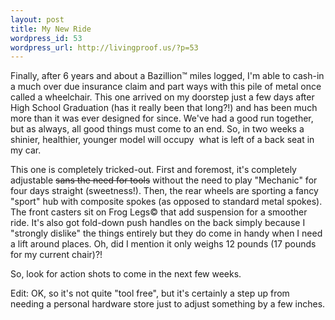 ```yaml
--- 
layout: post
title: My New Ride
wordpress_id: 53
wordpress_url: http://livingproof.us/?p=53
---
```

Finally, after 6 years and about a Bazillion™ miles logged, I'm able to cash-in a much over due insurance claim and part ways with this pile of metal once called a wheelchair. This one arrived on my doorstep just a few days after High School Graduation (has it really been that long?!) and has been much more than it was ever designed for since. We've had a good run together, but as always, all good things must come to an end. So, in two weeks a shinier, healthier, younger model will occupy  what is left of a back seat in my car.

This one is completely tricked-out. First and foremost, it's completely adjustable <span style="text-decoration: line-through;">sans the need for tools</span> without the need to play "Mechanic" for four days straight (sweetness!). Then, the rear wheels are sporting a fancy "sport" hub with composite spokes (as opposed to standard metal spokes). The front casters sit on Frog Legs© that add suspension for a smoother ride. It's also got fold-down push handles on the back simply because I "strongly dislike" the things entirely but they do come in handy when I need a lift around places. Oh, did I mention it only weighs 12 pounds (17 pounds for my current chair)?!

So, look for action shots to come in the next few weeks.

Edit: OK, so it's not quite "tool free", but it's certainly a step up from needing a personal hardware store just to adjust something by a few inches.

<!--more-->
